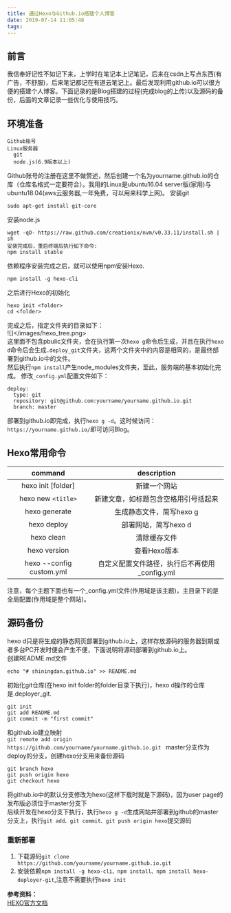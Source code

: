 ```yaml
---
title: 通过Hexo与Github.io搭建个人博客
date: 2019-07-14 11:05:48
tags:
---
```


## 前言
我信奉好记性不如记下来，上学时在笔记本上记笔记，后来在csdn上写点东西(有广告，不舒服)，后来笔记都记在有道云笔记上。最后发现利用github.io可以很方便的搭建个人博客。下面记录的是Blog搭建的过程(完成blog的上传)以及源码的备份，后面的文章记录一些优化与使用技巧。

## 环境准备
```
Github账号
Linux服务器
  git
  node.js(6.9版本以上)
```
Github账号的注册在这里不做赘述，然后创建一个名为yourname.github.io的仓库（仓库名格式一定要符合）。我用的Linux是ubuntu16.04 server版(家用)与ubuntu18.04(aws云服务器,一年免费，可以用来科学上网)。
安装git  
```
sudo apt-get install git-core
```

安装node.js
```
wget -qO- https://raw.github.com/creationix/nvm/v0.33.11/install.sh | sh
安装完成后，重启终端后执行如下命令:
npm install stable
```

依赖程序安装完成之后，就可以使用npm安装Hexo.
```
npm install -g hexo-cli
```
之后进行Hexo的初始化
```
hexo init <folder>
cd <folder>
```
完成之后，指定文件夹的目录如下：  
![]</images/hexo_tree.png>  
这里面不包含pbulic文件夹，会在执行第一次`hexo g`命令后生成，并且在执行`hexo d`命令后会生成`.deploy_git`文件夹，这两个文件夹中的内容是相同的，是最终部署到github.io中的文件。  
然后执行`npm install`产生node_modules文件夹，至此，服务端的基本初始化完成。 
修改`_config.yml`配置文件如下：  
```
deploy:
  type: git 
  repository: git@github.com:yourname/yourname.github.io.git
  branch: master
```
部署到github.io即完成，执行`hexo g -d`。这时候访问：`https://yourname.github.io/`即可访问Blog。  

## Hexo常用命令  
| command | description |  
| :-----: | :---------: |  
| hexo init [folder] | 新建一个网站 |  
| hexo new `<title>` | 新建文章，如标题包含空格用引号括起来 |  
| hexo generate | 生成静态文件，简写hexo g |  
| hexo deploy | 部署网站，简写hexo d |  
| hexo clean | 清除缓存文件 |
| hexo version | 查看Hexo版本 |
| hexo --config custom.yml | 自定义配置文件路径，执行后不再使用_config.yml |  

注意，每个主题下面也有一个_config.yml文件(作用域是该主题)，主目录下的是全局配置(作用域是整个网站)。  

## 源码备份  
hexo d只是将生成的静态网页部署到github.io上，这样存放源码的服务器到期或者多台PC开发时便会产生不便，下面说明将源码部署到github.io上。  
创建README.md文件
```
echo "# shiningdan.github.io" >> README.md
```
初始化git仓库(在hexo init folder的folder目录下执行)，hexo d操作的仓库是.deployer_git.
```
git init 
git add README.md 
git commit -m "first commit"
```
和github.io建立映射  
`git remote add origin https://github.com/yourname/yourname.github.io.git ` 
master分支作为deploy的分支，创建hexo分支用来备份源码  
```
git branch hexo  
git push origin hexo  
git checkout hexo  
```
将github.io中的默认分支修改为hexo(这样下载时就是下源码)，因为user page的发布版必须位于master分支下  
后续开发在hexo分支下执行，执行`hexo g -d`生成网站并部署到github的master分支上，执行`git add、git commit、git push origin hexo`提交源码  

### 重新部署
1. 下载源码`git clone https://github.com/yourname/yourname.github.io.git`
2. 安装依赖`npm install -g hexo-cli、npm install、npm install hexo-deployer-git`,注意不需要执行`hexo init`  

**参考资料：**  
[HEXO官方文档](https://hexo.io/zh-cn/docs/)
